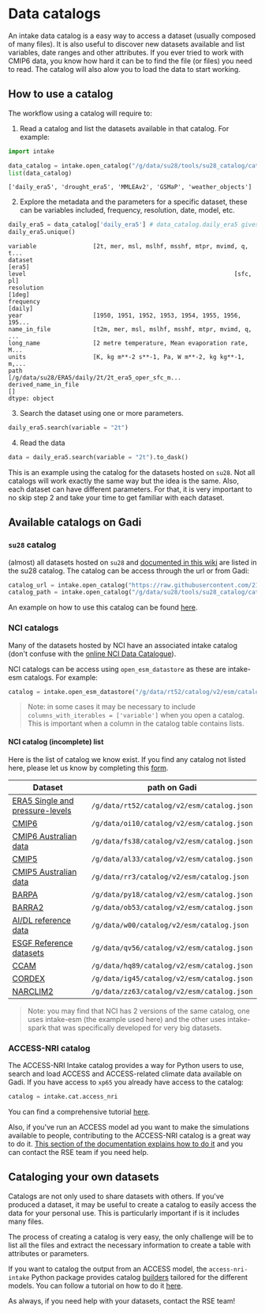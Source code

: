 # Data catalogs

An intake data catalog is a easy way to access a dataset (usually composed of many files). It is also useful to discover new datasets available and list variables, date ranges and other attributes. If you ever tried to work with CMIP6 data, you know how hard it can be to find the file (or files) you need to read. The catalog will also alow you to load the data to start working.

## How to use a catalog

The workflow using a catalog will require to:

1. Read a catalog and list the datasets available in that catalog. For example:

```python
import intake

data_catalog = intake.open_catalog("/g/data/su28/tools/su28_catalog/catalog/su28_catalog.yaml")
list(data_catalog)
```
```
['daily_era5', 'drought_era5', 'MMLEAv2', 'GSMaP', 'weather_objects']
```

2. Explore the metadata and the parameters for a specific dataset, these can be variables included, frequency, resolution, date, model, etc.

```python
daily_era5 = data_catalog['daily_era5'] # data_catalog.daily_era5 gives the same result
daily_era5.unique()
```
```
variable                [2t, mer, msl, mslhf, msshf, mtpr, mvimd, q, t...
dataset                                                            [era5]
level                                                           [sfc, pl]
resolution                                                         [1deg]
frequency                                                         [daily]
year                    [1950, 1951, 1952, 1953, 1954, 1955, 1956, 195...
name_in_file            [t2m, mer, msl, mslhf, msshf, mtpr, mvimd, q, ...
long_name               [2 metre temperature, Mean evaporation rate, M...
units                   [K, kg m**-2 s**-1, Pa, W m**-2, kg kg**-1, m,...
path                    [/g/data/su28/ERA5/daily/2t/2t_era5_oper_sfc_m...
derived_name_in_file                                                   []
dtype: object
```
3. Search the dataset using one or more parameters.

```python
daily_era5.search(variable = "2t")
```

4. Read the data

```python
data = daily_era5.search(variable = "2t").to_dask()
```

This is an example using the catalog for the datasets hosted on `su28`. Not all catalogs will work exactly the same way but the idea is the same. Also, each dataset can have different parameters. For that, it is very important to no skip step 2 and take your time to get familiar with each dataset.

## Available catalogs on Gadi

### `su28` catalog

(almost) all datasets hosted on `su28` and [documented in this wiki](datasets/index.html) are listed in the su28 catalog. The catalog can be access through the url or from Gadi:

```python
catalog_url = intake.open_catalog("https://raw.githubusercontent.com/21centuryweather/su28_catalog/refs/heads/main/catalog/su28_catalog.yaml")
catalog_path = intake.open_catalog("/g/data/su28/tools/su28_catalog/catalog/su28_catalog.yaml")
```

An example on how to use this catalog can be found [here](https://github.com/21centuryweather/su28_catalog/blob/main/docs/how_to_catalog.ipynb).

### NCI catalogs

Many of the datasets hosted by NCI have an associated intake catalog (don't confuse with the [online NCI Data Catalogue](https://geonetwork.nci.org.au/geonetwork/srv/eng/catalog.search#/home)). 

NCI catalogs can be access using `open_esm_datastore` as these are intake-esm catalogs. For example:

```python
catalog = intake.open_esm_datastore("/g/data/rt52/catalog/v2/esm/catalog.json")
```

> Note: in some cases it may be necessary to include `columns_with_iterables = ['variable']` when you open a catalog. This is important when a column in the catalog table contains lists. 

#### NCI catalog (incomplete) list

Here is the list of catalog we know exist. If you find any catalog not listed here, please let us know by completing this [form](https://creatorapp.zohopublic.com.au/21centuryweather/w21c-clever/form-perma/Wiki_Feedback_Form/dNjCfQET7NjEgyE6GATZgRXhqOUEnHtsANkEZSJ54Cp8ry74xBHQQz6AvfOYhOXmJqdP35fBSjdbdnFx5ySvxFurqPPzBnnXjSw8).

| Dataset | path on Gadi |
|---------|--------------------------------------------|
| [ERA5 Single and pressure-levels](https://geonetwork.nci.org.au/geonetwork/srv/eng/catalog.search#/metadata/f2836_1346_3774_9763)   | `/g/data/rt52/catalog/v2/esm/catalog.json` |
| [CMIP6](https://geonetwork.nci.org.au/geonetwork/srv/eng/catalog.search#/metadata/f5194_5909_8003_9216) | `/g/data/oi10/catalog/v2/esm/catalog.json` |
| [CMIP6 Australian data](https://geonetwork.nci.org.au/geonetwork/srv/eng/catalog.search#/metadata/f3154_9976_7262_7595) | `/g/data/fs38/catalog/v2/esm/catalog.json` |
| [CMIP5](https://geonetwork.nci.org.au/geonetwork/srv/eng/catalog.search#/metadata/f9489_5106_5649_5038)   | `/g/data/al33/catalog/v2/esm/catalog.json` |
| [CMIP5 Australian data](https://geonetwork.nci.org.au/geonetwork/srv/eng/catalog.search#/metadata/f1451_9473_6216_4637) | `/g/data/rr3/catalog/v2/esm/catalog.json` |
| [BARPA](https://geonetwork.nci.org.au/geonetwork/srv/eng/catalog.search#/metadata/f9407_7144_0024_3818)   | `/g/data/py18/catalog/v2/esm/catalog.json` |
| [BARRA2](https://geonetwork.nci.org.au/geonetwork/srv/eng/catalog.search#/metadata/f9057_2475_0540_0329)  | `/g/data/ob53/catalog/v2/esm/catalog.json` |
| [AI/DL reference data](https://geonetwork.nci.org.au/geonetwork/srv/eng/catalog.search#/metadata/f6721_2740_5884_1994) | `/g/data/w00/catalog/v2/esm/catalog.json` |
| [ESGF Reference datasets](https://geonetwork.nci.org.au/geonetwork/srv/eng/catalog.search#/metadata/f4756_8918_5098_5424) | `/g/data/qv56/catalog/v2/esm/catalog.json` |
| [CCAM](https://geonetwork.nci.org.au/geonetwork/srv/eng/catalog.search#/metadata/f2764_6935_0449_3524) | `/g/data/hq89/catalog/v2/esm/catalog.json` | 
| [CORDEX](https://geonetwork.nci.org.au/geonetwork/srv/eng/catalog.search#/metadata/f7465_8388_5100_7022) | `/g/data/ig45/catalog/v2/esm/catalog.json` |
| [NARCLIM2](https://geonetwork.nci.org.au/geonetwork/srv/eng/catalog.search#/metadata/f7334_2646_2487_9846) | `/g/data/zz63/catalog/v2/esm/catalog.json` |

> Note: you may find that NCI has 2 versions of the same catalog, one uses intake-esm (the example used here) and the other uses intake-spark that was specifically developed for very big datasets. 

### ACCESS-NRI catalog

The ACCESS-NRI Intake catalog provides a way for Python users to use, search and load ACCESS and ACCESS-related climate data available on Gadi. If you have access to `xp65` you already have access to the catalog:

```python
catalog = intake.cat.access_nri
```

You can find a comprehensive tutorial [here](https://access-nri-intake-catalog.readthedocs.io/en/latest/usage/quickstart.html).

Also, if you've run an ACCESS model ad you want to make the simulations available to people, contributing to the ACCESS-NRI catalog is a great way to do it. [This section of the documentation explains how to do it](https://access-nri-intake-catalog.readthedocs.io/en/latest/datastores/index.html#datastore-create) and you can contact the RSE team if you need help. 

## Cataloging your own datasets

Catalogs are not only used to share datasets with others. If you've produced a dataset, it may be useful to create a catalog to easily access the data for your personal use. This is particularly important if is it includes many files. 

The process of creating a catalog is very easy, the only challenge will be to list all the files and extract the necessary information to create a table with attributes or parameters. 

If you want to catalog the output from an ACCESS model, the `access-nri-intake` Python package provides catalog [builders](https://access-nri-intake-catalog.readthedocs.io/en/latest/datastores/builders.html) tailored for the different models. You can follow a tutorial on how to do it [here](https://access-nri-intake-catalog.readthedocs.io/en/latest/datastores/quickstart.html). 

As always, if you need help with your datasets, contact the RSE team!